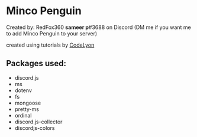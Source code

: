 # Minco Penguin

Created by: RedFox360
**sameer p**#3688 on Discord (DM me if you want me to add Minco Penguin to your server)

created using tutorials by [CodeLyon](https://www.youtube.com/codelyon)

## Packages used:

- discord.js
- ms
- dotenv
- fs
- mongoose
- pretty-ms
- ordinal
- discord.js-collector
- discordjs-colors
